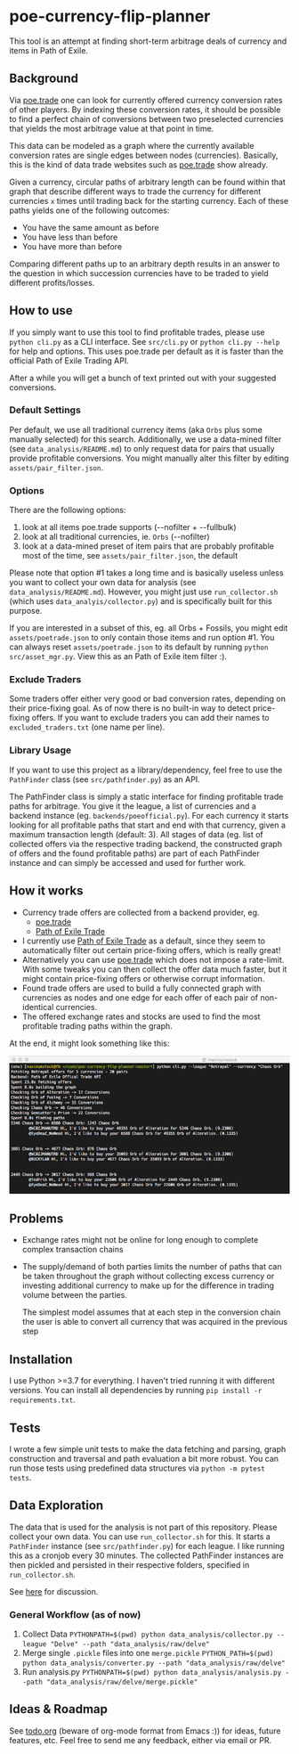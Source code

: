 # poe-currency-flip-planner

This tool is an attempt at finding short-term arbitrage deals of currency and items in Path of Exile.

## Background
Via [poe.trade](http://currency.poe.trade) one can look for currently offered currency
conversion rates of other players. By indexing these conversion rates, it should be
possible to find a perfect chain of conversions between two preselected currencies that
yields the most arbitrage value at that point in time.

This data can be modeled as a graph where the currently available conversion rates are
single edges between nodes (currencies). Basically, this is the kind of data trade websites
such as [poe.trade](http://currency.poe.trade) show already.

Given a currency, circular paths of arbitrary length can be found within that graph that
describe different ways to trade the currency for different currencies `x` times until
trading back for the starting currency. Each of these paths yields one of the following
outcomes:

* You have the same amount as before
* You have less than before
* You have more than before

Comparing different paths up to an arbitrary depth results in an answer to the question
in which succession currencies have to be traded to yield different profits/losses.


## How to use

If you simply want to use this tool to find profitable trades, 
please use `python cli.py` as a CLI interface.
See `src/cli.py` or `python cli.py --help` for help and options. 
This uses poe.trade per default as it is faster than the official Path of Exile Trading API.

After a while you will get a bunch of text printed out with your suggested conversions.

### Default Settings
Per default, we use all traditional currency items (aka `Orbs` plus some manually selected)
for this search.
Additionally, we use a data-mined filter (see `data_analysis/README.md`) to only
request data for pairs that usually provide profitable conversions.
You might manually alter this filter by editing `assets/pair_filter.json`.

### Options

There are the following options:

1. look at all items poe.trade supports (--nofilter + --fullbulk)
2. look at all traditional currencies, ie. `Orbs` (--nofilter)
3. look at a data-mined preset of item pairs that are probably profitable most of the time, see `assets/pair_filter.json`, the default

Please note that option #1 takes a long time and is basically useless unless
you want to collect your own data for analysis (see `data_analysis/README.md`).
However, you might just use `run_collector.sh` (which uses `data_analyis/collector.py`)
and is specifically built for this purpose.

If you are interested in a subset of this, eg. all Orbs + Fossils, you might edit
`assets/poetrade.json` to only contain those items and run option #1.
You can always reset `assets/poetrade.json` to its default by running `python src/asset_mgr.py`.
View this as an Path of Exile item filter :).


### Exclude Traders
Some traders offer either very good or bad conversion rates, depending on their
price-fixing goal.
As of now there is no built-in way to detect price-fixing offers.
If you want to exclude traders you can add their names to `excluded_traders.txt`
(one name per line).

### Library Usage

If you want to use this project as a library/dependency, feel free to use the
`PathFinder` class (see `src/pathfinder.py`) as an API.

The PathFinder class is simply a static interface for finding profitable trade
paths for arbitrage. You give it the league, a list of currencies and a backend
instance (eg. `backends/poeofficial.py`). For each
currency it starts looking for all profitable paths that start and end with that
currency, given a maximum transaction length (default: 3). All stages of data
(eg. list of collected offers via the respective trading backend, the constructed
graph of offers and the found profitable paths) are part of each PathFinder
instance and can simply be accessed and used for further work.


## How it works
* Currency trade offers are collected from a backend provider, eg.
  * [poe.trade](http://poe.trade)
  * [Path of Exile Trade](https://www.pathofexile.com/trade/exchange)
* I currently use [Path of Exile Trade](https://www.pathofexile.com/trade/exchange) as a
  default, since they seem to automatically filter out certain price-fixing offers, which
  is really great!
* Alternatively you can use [poe.trade](http://poe.trade) which does not impose a rate-limit.
  With some tweaks you can then collect the offer data much faster, but it might contain
  price-fixing offers or otherwise corrupt information.
* Found trade offers are used to build a fully connected graph with currencies as nodes
  and one edge for each offer of each pair of non-identical currencies.
* The offered exchange rates and stocks are used to find the most profitable trading paths
  within the graph.

At the end, it might look something like this:

![](examples/result_screenshot.png)


## Problems
* Exchange rates might not be online for long enough to complete complex transaction chains
* The supply/demand of both parties limits the number of paths that can be taken throughout
  the graph without collecting excess currency or investing additional currency to make
  up for the difference in trading volume between the parties.

  The simplest model assumes that at each step in the conversion chain the user is able
  to convert all currency that was acquired in the previous step


## Installation
I use Python >=3.7 for everything. I haven't tried running it with different versions.
You can install all dependencies by running `pip install -r requirements.txt`.



## Tests
I wrote a few simple unit tests to make the data fetching and parsing, graph
construction and traversal and path evaluation a bit more robust. You can run
those tests using predefined data structures via `python -m pytest tests`.


## Data Exploration
The data that is used for the analysis is not part of this repository. Please
collect your own data. You can use `run_collector.sh` for this. It starts a
`PathFinder` instance (see `src/pathfinder.py`) for each league. I like running
this as a cronjob every 30 minutes. The collected PathFinder instances are then
pickled and persisted in their respective folders, specified in `run_collector.sh`.

See [here](data_analysis/README.md) for discussion.

### General Workflow (as of now)

1. Collect Data
  `PYTHONPATH=$(pwd) python data_analysis/collector.py --league "Delve" --path "data_analysis/raw/delve"`
2. Merge single `.pickle` files into one `merge.pickle`
  `PYTHON_PATH=$(pwd) python data_analysis/converter.py --path "data_analysis/raw/delve"`
3. Run analysis.py
  `PYTHONPATH=$(pwd) python data_analysis/analysis.py --path "data_analysis/raw/delve/merge.pickle"`


## Ideas & Roadmap
See [todo.org](todo.org) (beware of org-mode format from Emacs :)) for ideas, future features, etc. Feel free to send
me any feedback, either via email or PR.
